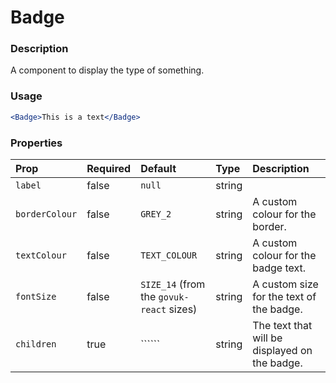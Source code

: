 # Badge

### Description

A component to display the type of something.

### Usage

```jsx
<Badge>This is a text</Badge>
```

### Properties

| Prop           | Required | Default                                  | Type   | Description                                   |
| :------------- | :------- | :--------------------------------------- | :----- | :-------------------------------------------- |
| `label`        | false    | `null`                                   | string |
| `borderColour` | false    | `GREY_2`                                 | string | A custom colour for the border.               |
| `textColour`   | false    | `TEXT_COLOUR`                            | string | A custom colour for the badge text.           |
| `fontSize`     | false    | `SIZE_14` (from the `govuk-react` sizes) | string | A custom size for the text of the badge.      |
| `children`     | true     | ``````                                   | string | The text that will be displayed on the badge. |

